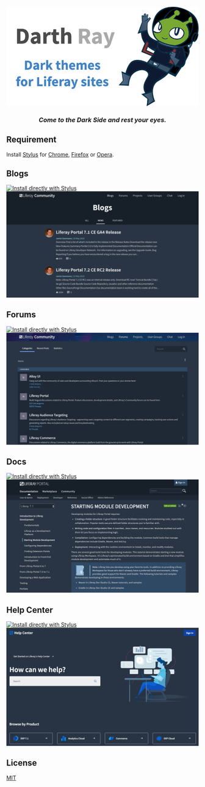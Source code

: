 <p align="center">
<img src="https://github.com/lgdd/doc-assets/blob/main/darth-ray/darth-ray-banner.png?raw=true" alt="darth-ray-banner" />
</p>
<h3 align="center"><i>Come to the Dark Side and rest your eyes.</i></h3>

## Requirement

Install [Stylus](https://add0n.com/stylus.html) for [Chrome](https://chrome.google.com/webstore/detail/stylus/clngdbkpkpeebahjckkjfobafhncgmne), [Firefox](https://addons.mozilla.org/en-US/firefox/addon/styl-us/) or [Opera](https://addons.opera.com/en/extensions/details/stylus/).

## Blogs
[![Install directly with Stylus](https://img.shields.io/badge/Install%20directly%20with-Stylus-00adad.svg)](https://raw.githubusercontent.com/lgdd/darth-ray/master/dark-liferay-blogs.user.css)
![preview-blogs](https://github.com/lgdd/doc-assets/blob/main/darth-ray/preview-blogs.png?raw=true)

## Forums
[![Install directly with Stylus](https://img.shields.io/badge/Install%20directly%20with-Stylus-00adad.svg)](https://raw.githubusercontent.com/lgdd/darth-ray/master/dark-liferay-forums.user.css)
![preview-forums](https://github.com/lgdd/doc-assets/blob/main/darth-ray/preview-forums.png?raw=true)

## Docs
[![Install directly with Stylus](https://img.shields.io/badge/Install%20directly%20with-Stylus-00adad.svg)](https://raw.githubusercontent.com/lgdd/darth-ray/master/dark-liferay-docs.user.css)
![preview-docs](https://github.com/lgdd/doc-assets/blob/main/darth-ray/preview-docs.png?raw=true?)

## Help Center
[![Install directly with Stylus](https://img.shields.io/badge/Install%20directly%20with-Stylus-00adad.svg)](https://raw.githubusercontent.com/lgdd/darth-ray/master/dark-liferay-help-center.user.css)
![preview-docs](https://github.com/lgdd/doc-assets/blob/main/darth-ray/preview-help-center.png?raw=true)

## License

[MIT](LICENSE)
